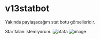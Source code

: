 # v13statbot
Yakında paylaşacağım stat botu görselleridir.

Star falan istemiyorum.
![afafa](https://user-images.githubusercontent.com/77726399/224070857-4b661439-cb3c-4266-a3c8-791948d5444b.png)
![image](https://user-images.githubusercontent.com/77726399/224072817-e6f7062b-bcd6-4a94-a4f2-6643fbbbee04.png)

